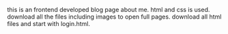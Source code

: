 this is an frontend developed blog page about me.
html and css is used.
download all the files including images to open full pages.
download all html files and start with
login.html.
